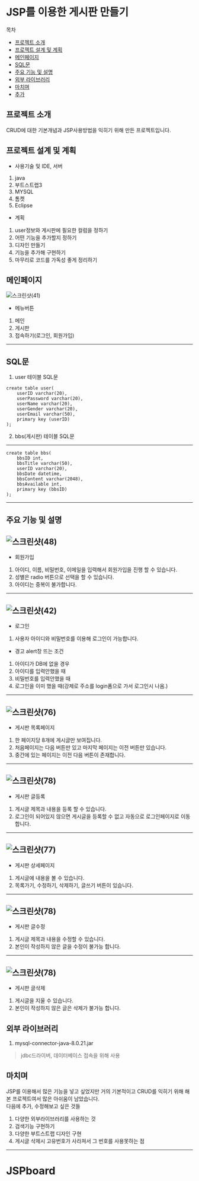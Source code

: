 JSP를 이용한 게시판 만들기
=======
목차
- [프로젝트 소개](#프로젝트-소개)
- [프로젝트 설계 및 계획](#프로젝트-설계-및-계획)
- [메인페이지](#메인페이지)
- [SQL문](#SQL문)
- [주요 기능 및 설명](#주요-기능-및-설명)
- [외부 라이브러리](#외부-라이브러리)
- [마치며](#마치며)
- [추가](#추가)


프로젝트 소개
-------
CRUD에 대한 기본개념과 JSP사용방법을 익히기 위해 만든 프로젝트입니다.


프로젝트 설계 및 계획
--------
- 사용기술 및 IDE, 서버
1. java
2. 부트스트랩3  
3. MYSQL
4. 톰켓
5. Eclipse

- 계획
1. user정보와 게시판에 필요한 컬럼을 정하기
2. 어떤 기능을 추가할지 정하기
3. 디자인 만들기
4. 기능을 추가해 구현하기
5. 마무리로 코드를 가독성 좋게 정리하기 

메인페이지
------
![스크린샷(41)](https://user-images.githubusercontent.com/67408846/103606618-3af94e00-4f5a-11eb-89af-c7e154306a52.png)&nbsp;
- 메뉴버튼 
1. 메인
2. 게시판
3. 접속하기(로그인, 회원가입)
-------

SQL문
--------
1. user 테이블 SQL문
`````mysql
create table user(
    userID varchar(20),
    userPassword varchar(20),
    userName varchar(20),
    userGender varchar(20),
    userEmail varchar(50),
    primary key (userID)
);
`````

2. bbs(게시판) 테이블 SQL문
-------
`````mysql
create table bbs(
    bbsID int,
    bbsTitle varchar(50),
    userID varchar(20),
    bbsDate datetime,
    bbsContent varchar(2048),
    bbsAvailable int,
    primary key (bbsID)
);
`````
-----
주요 기능 및 설명
-----
![스크린샷(48)](https://user-images.githubusercontent.com/67408846/103621889-41e38900-4f79-11eb-86a9-c4f84b654c82.png)
-----
- 회원가입
 1. 아이디, 이름, 비밀번호, 이메일을 입력해서 회원가입을 진행 할 수 있습니다.
 2. 성별은 radio 버튼으로 선택을 할 수 있습니다.
 3. 아이디는 중복이 불가합니다.
 
-----
![스크린샷(42)](https://user-images.githubusercontent.com/67408846/103607361-0dad9f80-4f5c-11eb-9767-0cf6a8a4d098.png)
-----
- 로그인
 1. 사용자 아이디와 비밀번호를 이용해 로그인이 가능합니다.
 - 경고 alert창 뜨는 조건
 1. 아이디가 DB에 없을 경우
 2. 아이디를 입력안했을 때
 3. 비밀번호를 입력안했을 때
 4. 로그인을 이미 했을 때(강제로 주소를 login폼으로 가서 로그인시 나옴.)

-----
![스크린샷(76)](https://user-images.githubusercontent.com/67408846/104793754-28e39f00-57e7-11eb-868b-86e6e377ef92.png)
-----
- 게시판 목록페이지
 1. 한 페이지당 8개에 게시글만 보여집니다.
 2. 처음페이지는 다음 버튼만 있고 마지막 페이지는 이전 버튼만 있습니다.
 3. 중간에 있는 페이지는 이전 다음 버튼이 존재합니다.

-----
![스크린샷(78)](https://user-images.githubusercontent.com/67408846/104793822-5892a700-57e7-11eb-9ce8-45014d08f6ce.png)
-----
- 게시판 글등록
 1. 게시글 제목과 내용을 등록 할 수 있습니다.
 2. 로그인이 되어있지 않으면 게시글을 등록할 수 없고 자동으로 로그인페이지로 이동합니다.

-----
![스크린샷(77)](https://user-images.githubusercontent.com/67408846/104793809-4a448b00-57e7-11eb-9719-20055e96e31d.png)
-----
- 게시판 상세페이지
 1. 게시글에 내용을 볼 수 있습니다.
 2. 목록가기, 수정하기, 삭제하기, 글쓰기 버튼이 있습니다.

-----
![스크린샷(78)](https://user-images.githubusercontent.com/67408846/104793822-5892a700-57e7-11eb-9ce8-45014d08f6ce.png)
-----
- 게시판 글수정
 1. 게시글 제목과 내용을 수정할 수 있습니다.
 2. 본인이 작성하지 않은 글을 수정이 불가능 합니다.

-----
![스크린샷(78)](https://user-images.githubusercontent.com/67408846/104793822-5892a700-57e7-11eb-9ce8-45014d08f6ce.png)
-----
- 게시판 글삭제
 1. 게시글을 지울 수 있습니다.
 2. 본인이 작성하지 않은 글은 삭제가 불가능 합니다.

외부 라이브러리
-----
1. mysql-connector-java-8.0.21.jar
> jdbc드라이버, 데이터베이스 접속을 위해 사용

마치며
-----
JSP를 이용해서 많은 기능을 넣고 싶었지만 거의 기본적이고 CRUD를 익히기 위해 해본 프로젝트여서 많은 아쉬움이 남았습니다.<br/>
다음에 추가, 수정해보고 싶은 것들
1. 다양한 외부라이브러리를 사용하는 것<br/>
2. 검색기능 구현하기 <br/>
3. 다양한 부트스트랩 디자인 구현<br/>
4. 게시글 삭제시 고유번호가 사라져서 그 번호를 사용못하는 점<br/> 
-----
# JSPboard
